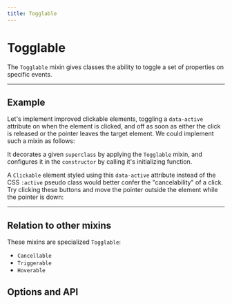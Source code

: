 ```yaml
---
title: Togglable
---
```


<script lang="ts">
	import Highlighter from "$components/Highlighter.svelte";
	import Demo from "$components/Demo.svelte";
</script>

# Togglable

The `Togglable` mixin gives classes the ability to toggle a set of properties on specific events.

---

## Example

Let's implement improved clickable elements, toggling a `data-active` attribute on when the element is clicked, and off as soon as either the click is released or the pointer leaves the target element. We could implement such a mixin as follows:

<Highlighter file="./clickable.svelte.ts" />

It decorates a given `superclass` by applying the `Togglable` mixin, and configures it in the `constructor` by calling it's initializing function.

A `Clickable` element styled using this `data-active` attribute instead of the CSS `:active` pseudo class would better confer the "cancelability" of a click. Try clicking these buttons and move the pointer outside the element while the pointer is down:

<Demo file="./clickable.svelte" />

---

## Relation to other mixins

These mixins are specialized `Togglable`:
- `Cancellable`
- `Triggerable`
- `Hoverable`

## Options and API

<API file="togglable.svelte.ts" type="TogglableOptions" bindable={true} defaults={true}/>
